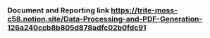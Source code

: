 ### Document and Reporting link https://trite-moss-c58.notion.site/Data-Processing-and-PDF-Generation-126a240ccb8b805d878adfc02b0fdc91
